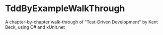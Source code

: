 TddByExampleWalkThrough
===========================

A chapter-by-chapter walk-through of "Test-Driven Development" by Kent Beck, using C# and xUnit.net 